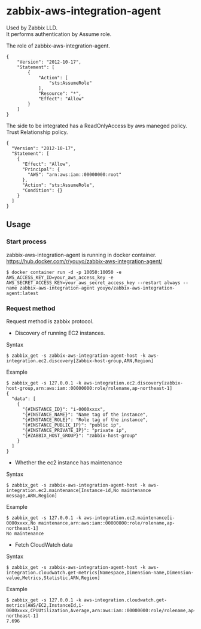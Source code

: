 # zabbix-aws-integration-agent

Used by Zabbix LLD.  
It performs authentication by Assume role.  
  
The role of zabbix-aws-integration-agent.

```
{
    "Version": "2012-10-17",
    "Statement": [
        {
            "Action": [
                "sts:AssumeRole"
            ],
            "Resource": "*",
            "Effect": "Allow"
        }
    ]
}
```

The side to be integrated has a ReadOnlyAccess by aws maneged policy.  
Trust Relationship policy.

```
{
  "Version": "2012-10-17",
  "Statement": [
    {
      "Effect": "Allow",
      "Principal": {
        "AWS": "arn:aws:iam::00000000:root"
      },
      "Action": "sts:AssumeRole",
      "Condition": {}
    }
  ]
}
```

## Usage

### Start process

zabbix-aws-integration-agent is running in docker container.  
https://hub.docker.com/r/youyo/zabbix-aws-integration-agent/

```
$ docker container run -d -p 10050:10050 -e AWS_ACCESS_KEY_ID=your_aws_access_key -e AWS_SECRET_ACCESS_KEY=your_aws_secret_access_key --restart always --name zabbix-aws-integration-agent youyo/zabbix-aws-integration-agent:latest
```

### Request method

Request method is zabbix protocol.

- Discovery of running EC2 instances.

Syntax

```
$ zabbix_get -s zabbix-aws-integration-agent-host -k aws-integration.ec2.discovery[Zabbix-host-group,ARN,Region]
```

Example

```
$ zabbix_get -s 127.0.0.1 -k aws-integration.ec2.discovery[zabbix-host-group,arn:aws:iam::00000000:role/rolename,ap-northeast-1]
{
  "data": [
    {
      "{#INSTANCE_ID}": "i-0000xxxx",
      "{#INSTANCE_NAME}": "Name tag of the instance",
      "{#INSTANCE_ROLE}": "Role tag of the instance",
      "{#INSTANCE_PUBLIC_IP}": "public ip",
      "{#INSTANCE_PRIVATE_IP}": "private ip",
      "{#ZABBIX_HOST_GROUP}": "zabbix-host-group"
    }
  ]
}
```

- Whether the ec2 instance has maintenance

Syntax

```
$ zabbix_get -s zabbix-aws-integration-agent-host -k aws-integration.ec2.maintenance[Instance-id,No maintenance message,ARN,Region]
```

Example

```
$ zabbix_get -s 127.0.0.1 -k aws-integration.ec2.maintenance[i-0000xxxx,No maintenance,arn:aws:iam::00000000:role/rolename,ap-northeast-1]
No maintenance
```

- Fetch CloudWatch data

Syntax

```
$ zabbix_get -s zabbix-aws-integration-agent-host -k aws-integration.cloudwatch.get-metrics[Namespace,Dimension-name,Dimension-value,Metrics,Statistic,ARN,Region]
```

Example

```
$ zabbix_get -s 127.0.0.1 -k aws-integration.cloudwatch.get-metrics[AWS/EC2,InstanceId,i-0000xxxx,CPUUtilization,Average,arn:aws:iam::00000000:role/rolename,ap-northeast-1]
7.696
```
